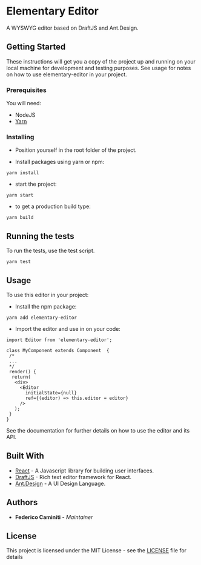 # Elementary Editor

A WYSWYG editor based on DraftJS and Ant.Design.

## Getting Started

These instructions will get you a copy of the project up and running on your local machine for development and testing purposes. See usage for notes on how to use elementary-editor in your project.

### Prerequisites

You will need:   
  - NodeJS
  - [Yarn](https://yarnpkg.com/lang/en/) 

### Installing

- Position yourself in the root folder of the project.

- Install packages using yarn or npm:

```
yarn install
```

- start the project:

```
yarn start
```

- to get a production build type:

```
yarn build
```

## Running the tests

To run the tests, use the test script. 

```
yarn test
```

## Usage

To use this editor in your project: 

- Install the npm package: 

```
yarn add elementary-editor
```

- Import the editor and use in on your code:

```
import Editor from 'elementary-editor';

class MyComponent extends Component  {
 /*
 ...
 */
 render() {
  return(
   <div>
     <Editor 
	   initialState={null} 
	   ref={(editor) => this.editor = editor}
	 />   
   );
 } 
}
```

See the documentation for further details on how to use the editor and its API.

## Built With

* [React](https://facebook.github.io/react/) - A Javascript library for building user interfaces.
* [DraftJS](https://draftjs.org/) - Rich text editor framework for React.
* [Ant.Design](https://ant.design/) - A UI Design Language.

<!---
## Contributing

Please read [CONTRIBUTING.md](https://gist.github.com/PurpleBooth/b24679402957c63ec426) for details on our code of conduct, and the process for submitting pull requests to us.

## Versioning

We use [SemVer](http://semver.org/) for versioning. For the versions available, see the [tags on this repository](https://github.com/your/project/tags). 
-->

## Authors

* **Federico Caminiti** - *Maintainer*

<!---
See also the list of [contributors](https://github.com/your/project/contributors) who participated in this project.
-->

## License

This project is licensed under the MIT License - see the [LICENSE](LICENSE.md) file for details